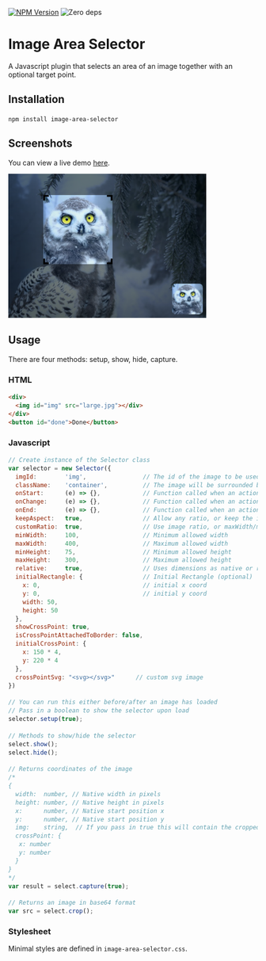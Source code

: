 [![NPM Version](https://img.shields.io/npm/v/image-area-selector.svg?style=flat-square)](https://www.npmjs.com/package/image-area-selector) ![Zero deps](https://img.shields.io/badge/dependencies-0-brightgreen)

# Image Area Selector
A Javascript plugin that selects an area of an image together with an optional target point.

## Installation
`npm install image-area-selector`

## Screenshots
You can view a live demo [here](https://www.iamrobert.co.uk/projects/image-area-selector).

<img src="https://github.com/robholden/ImageAreaSelector/raw/master/example.PNG" width="400">

## Usage
There are four methods: setup, show, hide, capture.

### HTML
```html
<div>
  <img id="img" src="large.jpg"></div>
</div>
<button id="done">Done</button>
```

### Javascript
```javascript
// Create instance of the Selector class
var selector = new Selector({
  imgId:        'img',                // The id of the image to be used for selecting
  className:    'container',          // The image will be surrounded by a div, you can give that div a class name
  onStart:      (e) => {},            // Function called when an action has started. Returns custom event { detail: { type ('Resize' or 'Move'), values } }
  onChange:     (e) => {},            // Function called when an action has changed. Returns custom event { detail: { type ('Resize' or 'Move'), values } }
  onEnd:        (e) => {},            // Function called when an action has ended. Returns custom event { detail: { type ('Resize' or 'Move'), values } }
  keepAspect:   true,                 // Allow any ratio, or keep the image ratio during resizing
  customRatio:  true,                 // Use image ratio, or maxWidth/maxHeight ratio
  minWidth:     100,                  // Minimum allowed width
  maxWidth:     400,                  // Maximum allowed width
  minHeight:    75,                   // Minimum allowed height
  maxHeight:    300,                  // Maximum allowed height
  relative:     true,                 // Uses dimensions as native or relative
  initialRectangle: {                 // Initial Rectangle (optional)
    x: 0,                             // initial x coord
    y: 0,                             // initial y coord
    width: 50,
    height: 50
  }, 
  showCrossPoint: true, 
  isCrossPointAttachedToBorder: false,
  initialCrossPoint: {
    x: 150 * 4,
    y: 220 * 4
  },
  crossPointSvg: "<svg></svg>"      // custom svg image
})

// You can run this either before/after an image has loaded
// Pass in a boolean to show the selector upon load
selector.setup(true);

// Methods to show/hide the selector
select.show();
select.hide();

// Returns coordinates of the image
/* 
{
  width:  number, // Native width in pixels
  height: number, // Native height in pixels
  x:      number, // Native start position x
  y:      number, // Native start position y
  img:    string,  // If you pass in true this will contain the cropped image.
  crossPoint: {
   x: number
   y: number
  }
}
*/
var result = select.capture(true);

// Returns an image in base64 format
var src = select.crop();
```

### Stylesheet
Minimal styles are defined in `image-area-selector.css`.
